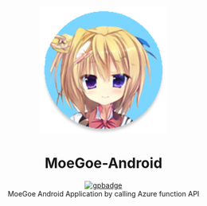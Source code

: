 <div align="center">
  <img src="app/src/main/res/mipmap-xxxhdpi/ic_launcher.png" width = "256" alt="MoeGoe-Kanban-Musume">
  <br>
  <h1>MoeGoe-Android</h1>
  <a href="https://play.google.com/store/apps/datasafety?id=top.fumiama.moegoe">
    <img src="https://raw.githubusercontent.com/steverichey/google-play-badge-svg/master/img/zh-cn_get.svg" width = "256" alt="gpbadge">
  </a>
  <br>
  MoeGoe Android Application by calling Azure function API<br><br>
</div>
